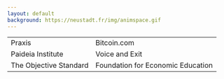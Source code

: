 ```yaml
---
layout: default
background: https://neustadt.fr/img/animspace.gif
---
```


|                        |                                   |
| ---------------------- | --------------------------------- |
| Praxis                 | Bitcoin.com                       |
| Paideia Institute      | Voice and Exit                    |
| The Objective Standard | Foundation for Economic Education |
